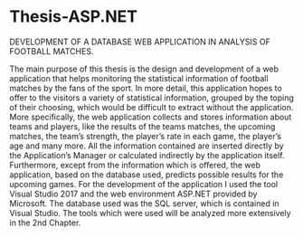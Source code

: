 # Thesis-ASP.NET
DEVELOPMENT OF A DATABASE WEB APPLICATION IN ANALYSIS OF FOOTBALL MATCHES.

The main purpose of this thesis is the design and development of a web application that helps monitoring the statistical information of football matches by the fans of the sport.
In more detail, this application hopes to offer to the visitors a variety of statistical information, grouped by the toping of their choosing, which would be difficult to extract without the application. More specifically, the web application collects and stores information about teams and players, like the results of the teams matches, the upcoming matches, the team’s strength, the player’s rate in each game, the player’s age and many more. All the information contained are inserted directly by the Application’s Manager or calculated indirectly by the application itself. Furthermore, except from the information which is offered, the web application, based on the database used, predicts possible results for the upcoming games.
For the development of the application I used the tool Visual Studio 2017 and the web environment ASP.NET provided by Microsoft. The database used was the SQL server, which is contained in Visual Studio. The tools which were used will be analyzed more extensively in the 2nd Chapter.
